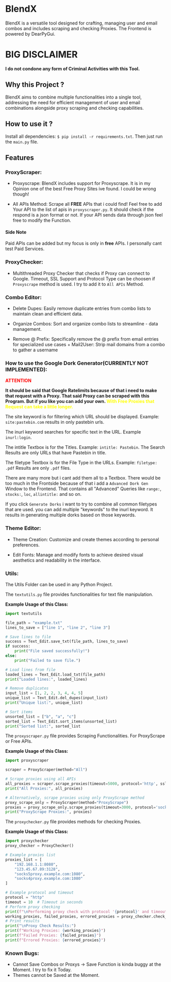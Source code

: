 # BlendX
BlendX is a versatile tool designed for crafting, managing user and email combos and includes scraping and checking Proxies. The Frontend is powered by DearPyGui.
# BIG DISCLAIMER
**I do not condone any form of Criminal Activities with this Tool.**

## Why this Project ?
BlendX aims to combine multiple functionalities into a single tool, addressing the need for efficient management of user and email combinations alongside proxy scraping and checking capabilities.

## How to use it ?
Install all dependencies: `$ pip install -r requirements.txt`.
Then just run the `main.py` file.

## Features
### ProxyScraper:
- Proxyscrape: BlendX includes support for Proxyscrape. It is in my Opinion one of the best Free Proxy Sites ive found. I could be wrong though!

- All APIs Method: Scrape all **FREE** APIs that i could find! Feel free to add Your API to the list of apis in `proxyscraper.py`.
It should check if the respond is a json format or not. If your API sends data through json feel free to modify the Function.

#### Side Note
Paid APIs can be added but my focus is only in **free** APIs. I personally cant test Paid Services.

### ProxyChecker:
- Multithreaded Proxy Checker that checks if Proxy can connect to Google. Timeout, SSL Support and Protocol Type can be choosen if `Proxyscrape` method is used. I try to add it to `All APIs` Method.

### Combo Editor:

- Delete Dupes: Easily remove duplicate entries from combo lists to maintain clean and efficient data.

- Organize Combos: Sort and organize combo lists to streamline - data management.

- Remove @ Prefix: Specifically remove the @ prefix from email entries for specialized use cases + Mail2User: Strip mail domains from a combo to gather a username

### How to use the Google Dork Generator(CURRENTLY NOT IMPLEMENTED):
<span style="color:red;">**ATTENTION**</span>

**It should be said that Google Ratelimits because of that i need to make that request with a Proxy.
That said Proxy can be scraped with this Program. But if you like you can add your own.
<span style="color:yellow;">With Free Proxies that Request can take a little longer.</span>**

The site keyword is for filtering which URL should be displayed. Example: `site:pastebin.com` results in only pastebin urls.

The inurl keyword searches for specific text in the URL. Example `inurl:login`.

The intitle Textbox is for the Titles. Example: `intitle: Pastebin`. The Search Results are only URLs that have Pastebin in title.

The filetype Textbox is for the File Type in the URLs. Example: `filetype: .pdf` Results are only `.pdf` files.

There are many more but i cant add them all to a Textbox. There would be too much in the Frontside because of that i add a `Advanced Dork Gen` Window to the Frontend. That contains all "Advanced" Queries like `range:`, `stocks:`, `loc`, `allintitle:` and so on.

If you click `Generate Dorks` i want to try to combine all common filetypes that are used.
you can add multiple "keywords" to the inurl keyword. It results in generating multiple dorks based on those keywords.

### Theme Editor:

- Theme Creation: Customize and create themes according to personal preferences.

- Edit Fonts: Manage and modify fonts to achieve desired visual aesthetics and readability in the interface.

### Utils:
The Utils Folder can be used in any Python Project.

The `textutils.py` file provides functionalities for text file manipulation.

**Example Usage of this Class:**
```python
import textutils

file_path = "example.txt"
lines_to_save = ["line 1", "line 2", "line 3"]

# Save lines to file
success = Text_Edit.save_txt(file_path, lines_to_save)
if success:
    print("File saved successfully!")
else:
    print("Failed to save file.")

# Load lines from file
loaded_lines = Text_Edit.load_txt(file_path)
print("Loaded lines:", loaded_lines)

# Remove duplicates
input_list = [1, 2, 2, 3, 4, 4, 5]
unique_list = Text_Edit.del_dupes(input_list)
print("Unique list:", unique_list)

# Sort items
unsorted_list = ["b", "a", "c"]
sorted_list = Text_Edit.sort_items(unsorted_list)
print("Sorted list:", sorted_list
```

The `proxyscraper.py` file provides Scraping Functionalities. For ProxyScrape or Free APIs.

**Example Usage of this Class:**
```python
import proxyscraper

scraper = ProxyScraper(method="All")

# Scrape proxies using all APIs
all_proxies = scraper.scrape_proxies(timeout=5000, protocol='http', ssl=None)
print("All Proxies:", all_proxies)

# Alternatively, scrape proxies using only ProxyScrape method
proxy_scrape_only = ProxyScraper(method="ProxyScrape")
proxies = proxy_scrape_only.scrape_proxies(timeout=3000, protocol='socks4', ssl='yes')
print("ProxyScrape Proxies:", proxies)
```

The `proxychecker.py` file provides methods for checking Proxies.

**Example Usage of this Class:**
```python
import proxychecker
proxy_checker = ProxyChecker()

# Example proxies list
proxies_list = [
    "192.168.1.1:8080",
    "123.45.67.89:3128",
    "socks5proxy.example.com:1080",
    "socks4proxy.example.com:1080"
]

# Example protocol and timeout
protocol = "http"
timeout = 10  # Timeout in seconds
# Perform proxy checking
print(f"\nPerforming proxy check with protocol '{protocol}' and timeout '{timeout}' seconds...")
working_proxies, failed_proxies, errored_proxies = proxy_checker.check_proxy(protocol, timeout, proxies_list)
# Print results
print("\nProxy Check Results:")
print(f"Working Proxies: {working_proxies}")
print(f"Failed Proxies: {failed_proxies}")
print(f"Errored Proxies: {errored_proxies}")
```
### Known Bugs:
- Cannot Save Combos or Proxys -> Save Function is kinda buggy at the Moment. I try to fix it Today.
- Themes cannot be Saved at the Moment.